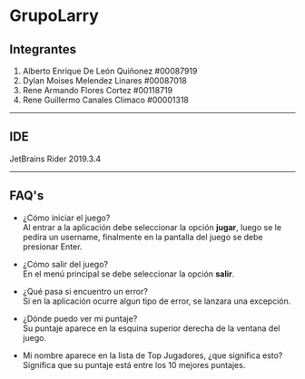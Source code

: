 ﻿# GrupoLarry 
## Integrantes
1. Alberto Enrique De León Quiñonez #00087919
2. Dylan Moises Melendez Linares #00087018
3. Rene Armando Flores Cortez #00118719 
4. Rene Guillermo Canales Climaco #00001318
___
## IDE
JetBrains Rider 2019.3.4
___
## FAQ's
- ¿Cómo iniciar el juego?   
Al entrar a la aplicación debe seleccionar la opción **jugar**, luego se le pedira un username,
finalmente en la pantalla del juego se debe presionar Enter. 

- ¿Cómo salir del juego?   
En el menú principal se debe seleccionar la opción **salir**.

- ¿Qué pasa si encuentro un error?   
Si en la aplicación ocurre algun tipo de error, se lanzara una excepción.

- ¿Dónde puedo ver mi puntaje?   
Su puntaje aparece en la esquina superior derecha de la ventana del juego.

- Mi nombre aparece en la lista de Top Jugadores, ¿que significa esto?   
Significa que su puntaje está entre los 10 mejores puntajes.